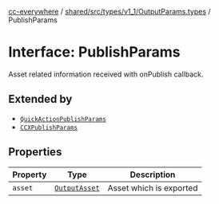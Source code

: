 [cc-everywhere](../../../../../../index.md) / [shared/src/types/v1\_1/OutputParams.types](../index.md) / PublishParams

# Interface: PublishParams

Asset related information received with onPublish callback.

## Extended by

- [`QuickActionPublishParams`](QuickActionPublishParams.md)
- [`CCXPublishParams`](CCXPublishParams.md)

## Properties

| Property | Type | Description |
| ------ | ------ | ------ |
| `asset` | [`OutputAsset`](../../../Asset.types/interfaces/OutputAsset.md) | Asset which is exported |
